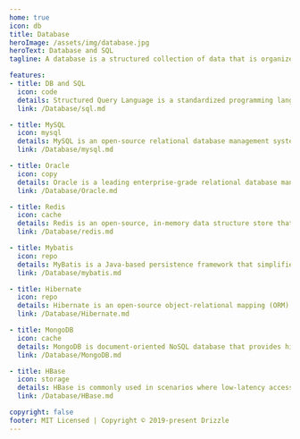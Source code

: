 ```yaml
---
home: true
icon: db
title: Database
heroImage: /assets/img/database.jpg
heroText: Database and SQL
tagline: A database is a structured collection of data that is organized and managed to facilitate efficient storage, retrieval, and manipulation of information. Databases are widely used in software applications to store and manage data in a structured and organized manner.

features:
- title: DB and SQL
  icon: code
  details: Structured Query Language is a standardized programming language used for managing relational databases. It provides a set of commands and statements for creating, manipulating, and retrieving data from databases.
  link: /Database/sql.md

- title: MySQL
  icon: mysql
  details: MySQL is an open-source relational database management system (RDBMS) that uses SQL as its query language. It is widely used for managing and storing structured data.
  link: /Database/mysql.md

- title: Oracle
  icon: copy
  details: Oracle is a leading enterprise-grade relational database management system (RDBMS) developed by Oracle Corporation. It is widely used in various industries for managing and storing large volumes of structured data.
  link: /Database/Oracle.md

- title: Redis
  icon: cache
  details: Redis is an open-source, in-memory data structure store that can be used as a database, cache, and message broker. It is known for its high performance, flexibility, and simplicity.
  link: /Database/redis.md

- title: Mybatis
  icon: repo
  details: MyBatis is a Java-based persistence framework that simplifies the integration of relational databases with Java applications. It provides a flexible and efficient way to interact with databases by mapping SQL statements to Java objects.
  link: /Database/mybatis.md

- title: Hibernate
  icon: repo
  details: Hibernate is an open-source object-relational mapping (ORM) framework for Java. It simplifies the integration of Java applications with relational databases by providing an abstraction layer that maps Java objects to database tables.
  link: /Database/Hibernate.md

- title: MongoDB
  icon: cache
  details: MongoDB is document-oriented NoSQL database that provides high scalability, flexibility, and performance for handling large volumes of unstructured data. MongoDB is commonly used in various use cases, including real-time analytics and mobile app backends.
  link: /Database/MongoDB.md

- title: HBase
  icon: storage
  details: HBase is commonly used in scenarios where low-latency access to large-scale, structured data is required. It finds applications in areas such as real-time analytics, log processing, time-series data, social media data, and more.
  link: /Database/HBase.md

copyright: false
footer: MIT Licensed | Copyright © 2019-present Drizzle
---
```


